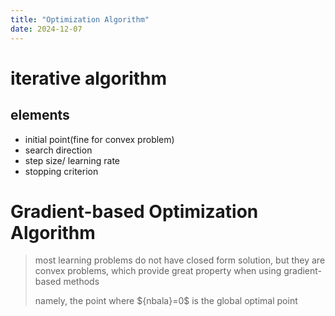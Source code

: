 ```yaml
---
title: "Optimization Algorithm"
date: 2024-12-07
---
```



# iterative algorithm
## elements
* initial point(fine for convex problem)
* search direction
* step size/ learning rate
* stopping criterion

# Gradient-based Optimization Algorithm

> most learning problems do not have closed form solution, but they are convex problems, which provide great property when using gradient-based methods
>
> namely, the point where $\{nbala}=0$ is the global optimal point
